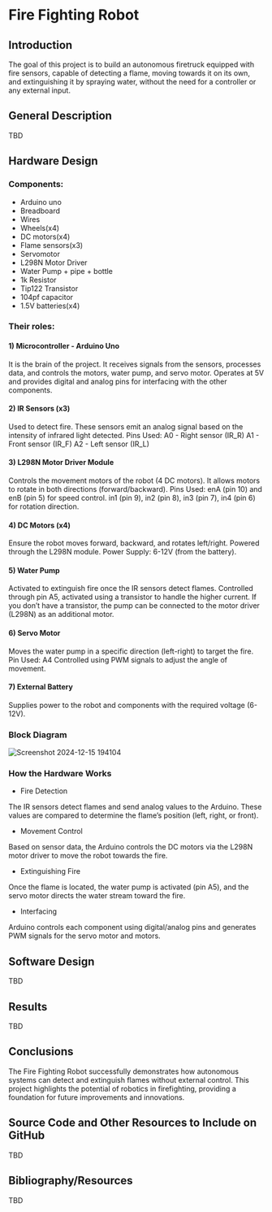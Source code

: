 # Fire Fighting Robot

## Introduction
The goal of this project is to build an autonomous firetruck equipped with fire sensors, capable of detecting a flame, moving towards it on its own, and extinguishing it by spraying water, without the need for a controller or any external input.

## General Description
TBD

## Hardware Design
### Components:
- Arduino uno
- Breadboard
- Wires
- Wheels(x4)
- DC motors(x4)
- Flame sensors(x3)
- Servomotor
- L298N Motor Driver
- Water Pump + pipe + bottle
- 1k Resistor
- Tip122 Transistor
- 104pf capacitor
- 1.5V batteries(x4)

### Their roles:

#### 1) Microcontroller - Arduino Uno
It is the brain of the project. It receives signals from the sensors, processes data, and controls the motors, water pump, and servo motor.
Operates at 5V and provides digital and analog pins for interfacing with the other components.

#### 2) IR Sensors (x3)
Used to detect fire. These sensors emit an analog signal based on the intensity of infrared light detected.
Pins Used:
A0 - Right sensor (IR_R)
A1 - Front sensor (IR_F)
A2 - Left sensor (IR_L)

#### 3) L298N Motor Driver Module
Controls the movement motors of the robot (4 DC motors). It allows motors to rotate in both directions (forward/backward).
Pins Used:
enA (pin 10) and enB (pin 5) for speed control.
in1 (pin 9), in2 (pin 8), in3 (pin 7), in4 (pin 6) for rotation direction.

#### 4) DC Motors (x4)
Ensure the robot moves forward, backward, and rotates left/right. Powered through the L298N module.
Power Supply: 6-12V (from the battery).

#### 5) Water Pump
Activated to extinguish fire once the IR sensors detect flames.
Controlled through pin A5, activated using a transistor to handle the higher current.
If you don’t have a transistor, the pump can be connected to the motor driver (L298N) as an additional motor.

#### 6) Servo Motor
Moves the water pump in a specific direction (left-right) to target the fire.
Pin Used: A4
Controlled using PWM signals to adjust the angle of movement.

#### 7) External Battery
Supplies power to the robot and components with the required voltage (6-12V).

### Block Diagram
![Screenshot 2024-12-15 194104](https://github.com/user-attachments/assets/5cc37da7-7beb-4c15-9bb8-4f00f39e604f)


### How the Hardware Works
- Fire Detection

The IR sensors detect flames and send analog values to the Arduino. These values are compared to determine the flame’s position (left, right, or front).

- Movement Control

Based on sensor data, the Arduino controls the DC motors via the L298N motor driver to move the robot towards the fire.

- Extinguishing Fire

Once the flame is located, the water pump is activated (pin A5), and the servo motor directs the water stream toward the fire.

- Interfacing

Arduino controls each component using digital/analog pins and generates PWM signals for the servo motor and motors.


## Software Design
TBD

## Results
TBD

## Conclusions
The Fire Fighting Robot successfully demonstrates how autonomous systems can detect and extinguish flames without external control. This project highlights the potential of robotics in firefighting, providing a foundation for future improvements and innovations.
## Source Code and Other Resources to Include on GitHub
TBD

## Bibliography/Resources
TBD

